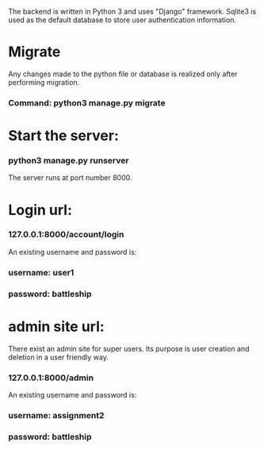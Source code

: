 The backend is written in Python 3 and uses "Django" framework. Sqlite3 is used as the default database to store user authentication information.

# Migrate
Any changes made to the python file or database is realized only after performing migration.
### Command: python3 manage.py migrate

# Start the server:
### python3 manage.py runserver 
The server runs at port number 8000.

# Login url:
### 127.0.0.1:8000/account/login
An existing username and password is:
### username: user1
### password: battleship

# admin site url:
There exist an admin site for super users. Its purpose is user creation and deletion in a user friendly way.  
### 127.0.0.1:8000/admin
An existing username and password is:
### username: assignment2
### password: battleship

